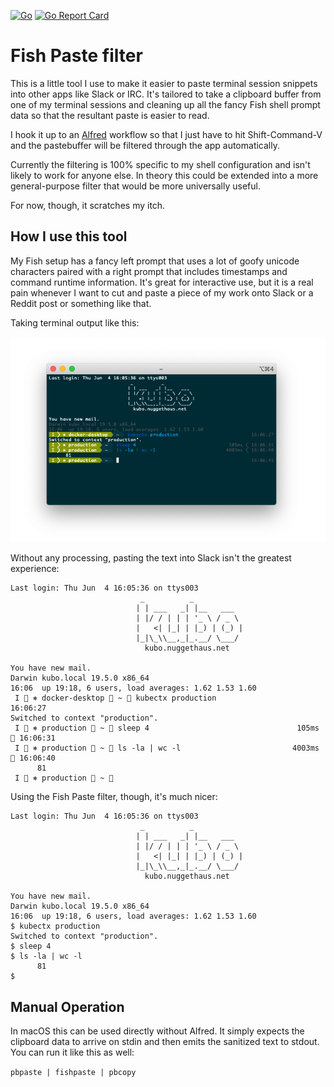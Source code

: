 [![Go](https://github.com/nugget/fishpaste/workflows/Go/badge.svg)](https://github.com/nugget/fishpaste/actions?query=workflow%3AGo) [![Go Report Card](https://goreportcard.com/badge/github.com/nugget/fishpaste)](https://goreportcard.com/report/github.com/nugget/fishpaste)

# Fish Paste filter

This is a little tool I use to make it easier to paste terminal session
snippets into other apps like Slack or IRC.  It's tailored to take a clipboard
buffer from one of my terminal sessions and cleaning up all the fancy Fish
shell prompt data so that the resultant paste is easier to read.

I hook it up to an [Alfred] workflow so that I just have to hit Shift-Command-V
and the pastebuffer will be filtered through the app automatically.

Currently the filtering is 100% specific to my shell configuration and isn't
likely to work for anyone else.  In theory this could be extended into a more
general-purpose filter that would be more universally useful.

For now, though, it scratches my itch.

## How I use this tool 

My Fish setup has a fancy left prompt that uses a lot of goofy unicode
characters paired with a right prompt that includes timestamps and command
runtime information.  It's great for interactive use, but it is a real pain
whenever I want to cut and paste a piece of my work onto Slack or a Reddit post
or something like that.

Taking terminal output like this:

![Screenshot of Terminal](images/terminal.png)

Without any processing, pasting the text into Slack isn't the greatest experience:

```console
Last login: Thu Jun  4 16:05:36 on ttys003
                             _          _
                            | | ___   _| |__   ___
                            | |/ / | | | '_ \ / _ \
                            |   <| |_| | |_) | (_) |
                            |_|\_\\__,_|_.__/ \___/
                              kubo.nuggethaus.net

You have new mail.
Darwin kubo.local 19.5.0 x86_64
16:06  up 19:18, 6 users, load averages: 1.62 1.53 1.60
 I  ⎈ docker-desktop  ~  kubectx production                          16:06:27
Switched to context "production".
 I  ⎈ production  ~  sleep 4                                 105ms  16:06:31
 I  ⎈ production  ~  ls -la | wc -l                         4003ms  16:06:40
      81
 I  ⎈ production  ~ 
```

Using the Fish Paste filter, though, it's much nicer:

```console
Last login: Thu Jun  4 16:05:36 on ttys003
                             _          _
                            | | ___   _| |__   ___
                            | |/ / | | | '_ \ / _ \
                            |   <| |_| | |_) | (_) |
                            |_|\_\\__,_|_.__/ \___/
                              kubo.nuggethaus.net

You have new mail.
Darwin kubo.local 19.5.0 x86_64
16:06  up 19:18, 6 users, load averages: 1.62 1.53 1.60
$ kubectx production
Switched to context "production".
$ sleep 4
$ ls -la | wc -l
      81
$
```

## Manual Operation

In macOS this can be used directly without Alfred.  It simply expects the
clipboard data to arrive on stdin and then emits the sanitized text to stdout.
You can run it like this as well:

`pbpaste | fishpaste | pbcopy`

[Alfred]: https://alfredapp.com/
